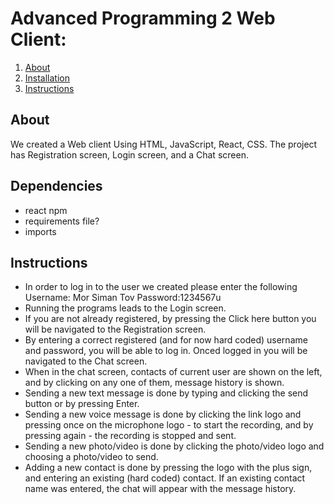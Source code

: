 # Advanced Programming 2 Web Client: 

1. [About](#About)
2. [Installation](#Installation)
3. [Instructions](#Instructions)

## About
We created a Web client Using HTML, JavaScript, React, CSS.
The project has Registration screen, Login screen, and a Chat screen.


## Dependencies
* react npm
* requirements file?
* imports


## Instructions
* In order to log in to the user we created please enter the following Username: Mor Siman Tov Password:1234567u
* Running the programs leads to the Login screen.
* If you are not already registered, by pressing the Click here button you will be navigated to the Registration screen.
* By entering a correct registered (and for now hard coded) username and password, you will be able to log in. Onced logged in you will be navigated to the Chat screen.
* When in the chat screen, contacts of current user are shown on the left, and by clicking on any one of them, message history is shown.
* Sending a new text message is done by typing and clicking the send button or by pressing Enter.
* Sending a new voice message is done by clicking the link logo and pressing once on the microphone logo - to start the recording, and by pressing again - the recording is stopped and sent.
* Sending a new photo/video is done by clicking the photo/video logo and choosing a photo/video to send.
* Adding a new contact is done by pressing the logo with the plus sign, and entering an existing (hard coded) contact. If an existing contact name was entered, the chat will appear with the message history.

